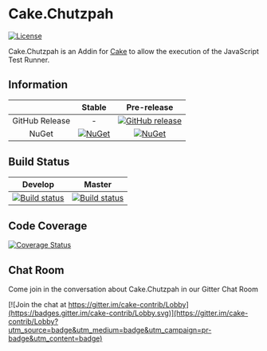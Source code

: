 # Cake.Chutzpah

[![License](http://img.shields.io/:license-mit-blue.svg)](http://cake-contrib.mit-license.org)

Cake.Chutzpah is an Addin for [Cake](http://cakebuild.net/) to allow the execution of the JavaScript Test Runner.

## Information

||Stable|Pre-release|
|:--:|:--:|:--:|
|GitHub Release|-|[![GitHub release](https://img.shields.io/github/release/cake-contrib/Cake.Chutzpah.svg)](https://github.com/cake-contrib/Cake.Chutzpah/releases/latest)|
|NuGet|[![NuGet](https://img.shields.io/nuget/v/Cake.Chutzpah.svg)](https://www.nuget.org/packages/Cake.Chutzpah)|[![NuGet](https://img.shields.io/nuget/vpre/Cake.Chutzpah.svg)](https://www.nuget.org/packages/Cake.Chutzpah)|

## Build Status

|Develop|Master|
|:--:|:--:|
|[![Build status](https://ci.appveyor.com/api/projects/status/y19f0qk1uupbc8dm/branch/develop?svg=true)](https://ci.appveyor.com/project/cakecontrib/cake-chutzpah/branch/develop)|[![Build status](https://ci.appveyor.com/api/projects/status/y19f0qk1uupbc8dm/branch/develop?svg=true)](https://ci.appveyor.com/project/cakecontrib/cake-chutzpah/branch/master)|

## Code Coverage

[![Coverage Status](https://coveralls.io/repos/github/cake-contrib/Cake.Chutzpah/badge.svg?branch=develop)](https://coveralls.io/github/cake-contrib/Cake.Chutzpah?branch=develop)

## Chat Room
Come join in the conversation about Cake.Chutzpah in our Gitter Chat Room

[![Join the chat at https://gitter.im/cake-contrib/Lobby](https://badges.gitter.im/cake-contrib/Lobby.svg)](https://gitter.im/cake-contrib/Lobby?utm_source=badge&utm_medium=badge&utm_campaign=pr-badge&utm_content=badge)
